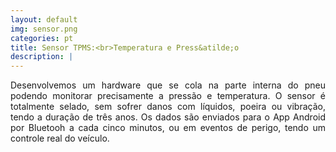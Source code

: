 ```yaml
---
layout: default
img: sensor.png
categories: pt
title: Sensor TPMS:<br>Temperatura e Press&atilde;o
description: |
---
```

<p align="justify"> Desenvolvemos um hardware que se cola na parte interna do pneu podendo monitorar precisamente a press&atilde;o e temperatura. O sensor &eacute; totalmente selado, sem sofrer danos com l&iacute;quidos, poeira ou vibra&ccedil;&atilde;o, tendo a dura&ccedil;&atilde;o de três anos. Os dados s&atilde;o enviados para o App Android por Bluetooh a cada cinco minutos, ou em eventos de perigo, tendo um controle real do veículo.</p>
